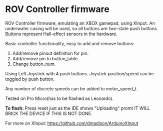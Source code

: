 # ROV Controller firmware

ROV Controller firmware, emulating an XBOX gamepad,
using XInput. An underwater casing will be used,
so all buttons are two-state push buttons.
Buttons represent Hall-effect sensors in the hardware.

Basic controller functionality, easy to add and remove buttons:

1. Add/remove pinout definition for pin.
2. Add/remove pin to button_table.
3. Change button_num.

Using Left Joystick with 4 push buttons. 
Joystick position/speed can be toggled by push button.

Any number of discrete speeds can be added to motor_speed_t.

Tested on Pro Micro(has to be flashed as Leonardo).

**To flash:** Press reset just as the IDE shows "Uploading" promt
IT WILL BRICK THE DEVICE IF THIS IS NOT DONE.

For more on XInput: https://github.com/dmadison/ArduinoXInput